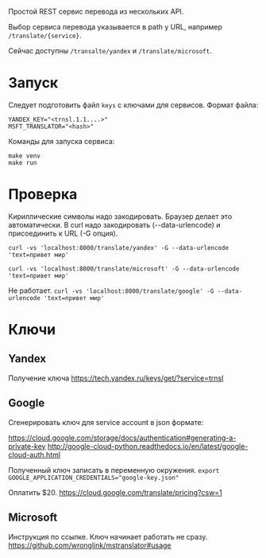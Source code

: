 Простой  REST сервис перевода из нескольких API.

Выбор сервиса перевода указывается в path у URL, например `/translate/{service}`.

Сейчас доступны `/transalte/yandex` и `/translate/microsoft`.

# Запуск

Следует подготовить файл `keys` с ключами для сервисов.
Формат файла:

```
YANDEX_KEY="<trnsl.1.1....>"
MSFT_TRANSLATOR="<hash>"
```

Команды для запуска сервиса:

```
make venv
make run
```

# Проверка

Кириллические символы надо закодировать. Браузер делает это автоматически. 
В curl надо закодировать (--data-urlencode) и присоединить к URL (-G опция).

```curl -vs 'localhost:8000/translate/yandex' -G --data-urlencode 'text=привет мир'```

```curl -vs 'localhost:8000/translate/microsoft' -G --data-urlencode 'text=привет мир'```

 Не работает.
```curl -vs 'localhost:8000/translate/google' -G --data-urlencode 'text=привет мир'```


# Ключи

## Yandex
Получение ключа
https://tech.yandex.ru/keys/get/?service=trnsl


## Google

Сгенерировать ключ для service account в json формате:

https://cloud.google.com/storage/docs/authentication#generating-a-private-key
http://google-cloud-python.readthedocs.io/en/latest/google-cloud-auth.html

Полученный ключ записать в переменную окружения.
`export GOOGLE_APPLICATION_CREDENTIALS="google-key.json"`

Оплатить $20.
https://cloud.google.com/translate/pricing?csw=1


## Microsoft
Инструкция по ссылке. Ключ начинает работать не сразу.
https://github.com/wronglink/mstranslator#usage